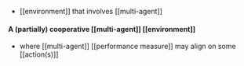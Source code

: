 - [[environment]] that involves [[multi-agent]]

#### A (partially) cooperative [[multi-agent]] [[environment]]
- where [[multi-agent]] [[performance measure]] may align on some [[action(s)]]